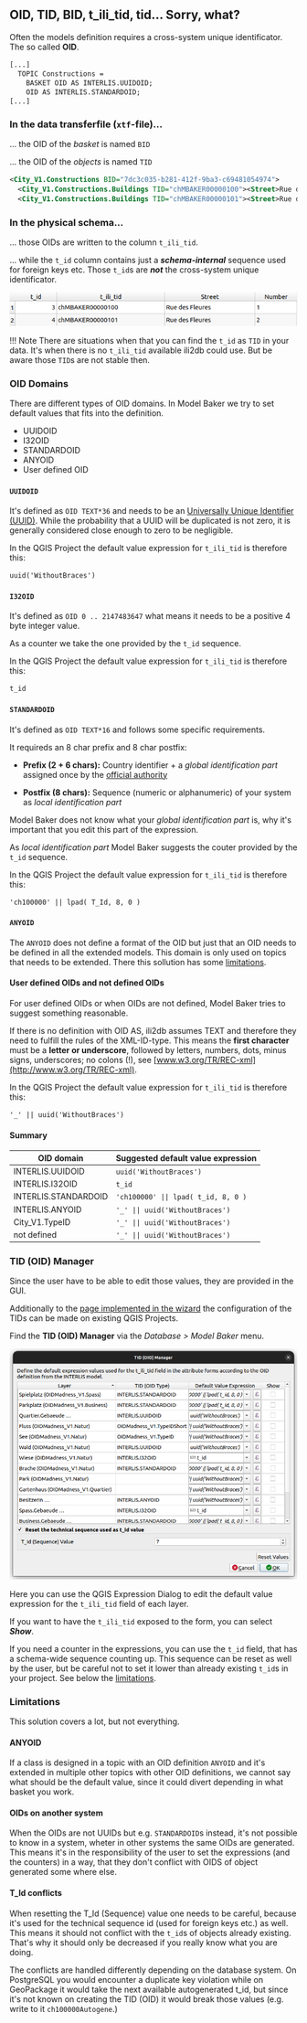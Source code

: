 ## OID, TID, BID, t_ili_tid, tid... Sorry, what?

Often the models definition requires a cross-system unique identificator. The so called **OID**.

```
[...]
  TOPIC Constructions =
    BASKET OID AS INTERLIS.UUIDOID;
    OID AS INTERLIS.STANDARDOID;
[...]
```

### In the data transferfile (`xtf`-file)...

... the OID of the *basket* is named `BID`

... the OID of the *objects* is named `TID`

```xml
<City_V1.Constructions BID="7dc3c035-b281-412f-9ba3-c69481054974">
  <City_V1.Constructions.Buildings TID="chMBAKER00000100"><Street>Rue des Fleures</Street><Number>1</Number></City_V1.Constructions.Buildings>
  <City_V1.Constructions.Buildings TID="chMBAKER00000101"><Street>Rue des Fleures</Street><Number>2</Number></City_V1.Constructions.Buildings>
```

### In the physical schema...

... those OIDs are written to the column `t_ili_tid`.

... while the `t_id` column contains just a ***schema-internal*** sequence used for foreign keys etc. Those `t_id`s are ***not*** the cross-system unique identificator.

![oid physical data](../assets/oid_physical_data.png)

!!! Note
    There are situations when that you can find the `t_id` as `TID` in your data. It's when there is no `t_ili_tid` available ili2db could use. But be aware those `TID`s are not stable then.

### OID Domains

There are different types of OID domains. In Model Baker we try to set default values that fits into the definition.

- UUIDOID
- I32OID
- STANDARDOID
- ANYOID
- User defined OID

#### `UUIDOID`

It's defined as `OID TEXT*36` and needs to be an [Universally Unique Identifier (UUID)](https://datatracker.ietf.org/doc/html/rfc4122). While the probability that a UUID will be duplicated is not zero, it is generally considered close enough to zero to be negligible.

In the QGIS Project the default value expression for `t_ili_tid` is therefore this:
```
uuid('WithoutBraces')
```

#### `I32OID`

It's defined as `OID 0 .. 2147483647` what means it needs to be a positive 4 byte integer value.

As a counter we take the one provided by the `t_id` sequence.

In the QGIS Project the default value expression for `t_ili_tid` is therefore this:

```
t_id
```

#### `STANDARDOID`

It's defined as `OID TEXT*16` and follows some specific requirements.

It requireds an 8 char prefix and 8 char postfix:

- **Prefix (2 + 6 chars):** Country identifier + a *global identification part* assigned once by the [official authority](https://www.interlis.ch/dienste/oid-bestellen)

- **Postfix (8 chars):** Sequence (numeric or alphanumeric) of your system as *local identification part*

Model Baker does not know what your *global identification part* is, why it's important that you edit this part of the expression.

As *local identification part* Model Baker suggests the couter provided by the `t_id` sequence.

In the QGIS Project the default value expression for `t_ili_tid` is therefore this:

```
'ch100000' || lpad( T_Id, 8, 0 )
```

#### `ANYOID`

The `ANYOID` does not define a format of the OID but just that an OID needs to be defined in all the extended models. This domain is only used on topics that needs to be extended. There this sollution has some [limitations](#limitations).

#### User defined OIDs and not defined OIDs

For user defined OIDs or when OIDs are not defined, Model Baker tries to suggest something reasonable.

If there is no definition with OID AS, ili2db assumes TEXT and therefore they need to fulfill the rules of the XML-ID-type. This means the **first character** must be a **letter or underscore**, followed by letters, numbers, dots, minus signs, underscores; no colons (!), see [www.w3.org/TR/REC-xml](http://www.w3.org/TR/REC-xml).

In the QGIS Project the default value expression for `t_ili_tid` is therefore this:

```
'_' || uuid('WithoutBraces')
```

#### Summary
| OID domain | Suggested default value expression |
|---|---|
| INTERLIS.UUIDOID |  `uuid('WithoutBraces')`  |
| INTERLIS.I32OID | `t_id` |
| INTERLIS.STANDARDOID |  `'ch100000' \|\| lpad( t_id, 8, 0 )` |
| INTERLIS.ANYOID | `'_' \|\| uuid('WithoutBraces')` |
| City_V1.TypeID | `'_' \|\| uuid('WithoutBraces')` |
| not defined | `'_' \|\| uuid('WithoutBraces')` |

### TID (OID) Manager

Since the user have to be able to edit those values, they are provided in the GUI.

Additionally to the [page implemented in the wizard](../../user_guide/import_workflow/#tid_(oid)_values) the configuration of the TIDs can be made on existing QGIS Projects.

Find the **TID (OID) Manager** via the *Database > Model Baker* menu.

![tid manager](../assets/oid_tid_manager.png)

Here you can use the QGIS Expression Dialog to edit the default value expression for the `t_ili_tid` field of each layer.

If you want to have the `t_ili_tid` exposed to the form, you can select ***Show***.

If you need a counter in the expressions, you can use the `t_id` field, that has a schema-wide sequence counting up. This sequence can be reset as well by the user, but be careful not to set it lower than already existing `t_id`s in your project. See below the [limitations](#limitations).

### Limitations

This solution covers a lot, but not everything.

#### ANYOID

If a class is designed in a topic with an OID definition `ANYOID` and it's extended in multiple other topics with other OID definitions, we cannot say what should be the default value, since it could divert depending in what basket you work.

#### OIDs on another system

When the OIDs are not UUIDs but e.g. `STANDARDOID`s instead, it's not possible to know in a system, wheter in other systems the same OIDs are generated. This means it's in the responsibility of the user to set the expressions (and the counters) in a way, that they don't conflict with OIDS of object generated some where else.

#### T_Id conflicts

When resetting the T_Id (Sequence) value one needs to be careful, because it's used for the technical sequence id (used for foreign keys etc.) as well. This means it should not conflict with the `t_id`s of objects already existing. That's why it should only be decreased if you really know what you are doing.

The conflicts are handled differently depending on the database system. On PostgreSQL you would encounter a duplicate key violation while on GeoPackage it would take the next available autogenerated t_id, but since it's not known on creating the TID (OID) it would break those values (e.g. write to it `ch100000Autogene`.)
